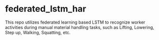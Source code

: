 # federated_lstm_har
This repo utilizes federated learning based LSTM to recognize worker activities during manual material handling tasks, such as Lifting, Lowering, Step up, Walking, Squatting, etc.
